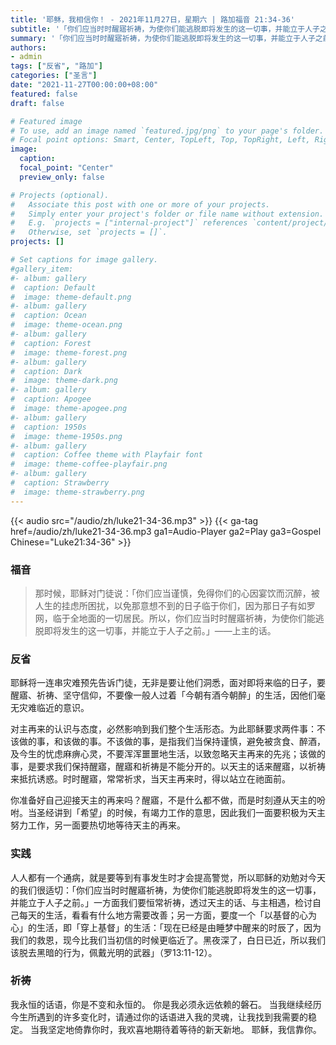 ```yaml
---
title: '耶稣，我相信你！ - 2021年11月27日，星期六 | 路加福音 21:34-36'
subtitle: '「你们应当时时醒寤祈祷，为使你们能逃脱即将发生的这一切事，并能立于人子之前。」- 路21:36'
summary: '「你们应当时时醒寤祈祷，为使你们能逃脱即将发生的这一切事，并能立于人子之前。」- 路21:36'
authors:
- admin
tags: ["反省", "路加"]
categories: ["圣言"]
date: "2021-11-27T00:00:00+08:00"
featured: false
draft: false

# Featured image
# To use, add an image named `featured.jpg/png` to your page's folder.
# Focal point options: Smart, Center, TopLeft, Top, TopRight, Left, Right, BottomLeft, Bottom, BottomRight
image:
  caption:
  focal_point: "Center"
  preview_only: false

# Projects (optional).
#   Associate this post with one or more of your projects.
#   Simply enter your project's folder or file name without extension.
#   E.g. `projects = ["internal-project"]` references `content/project/deep-learning/index.md`.
#   Otherwise, set `projects = []`.
projects: []

# Set captions for image gallery.
#gallery_item:
#- album: gallery
#  caption: Default
#  image: theme-default.png
#- album: gallery
#  caption: Ocean
#  image: theme-ocean.png
#- album: gallery
#  caption: Forest
#  image: theme-forest.png
#- album: gallery
#  caption: Dark
#  image: theme-dark.png
#- album: gallery
#  caption: Apogee
#  image: theme-apogee.png
#- album: gallery
#  caption: 1950s
#  image: theme-1950s.png
#- album: gallery
#  caption: Coffee theme with Playfair font
#  image: theme-coffee-playfair.png
#- album: gallery
#  caption: Strawberry
#  image: theme-strawberry.png
---
```


{{< audio src="/audio/zh/luke21-34-36.mp3" >}}
{{< ga-tag href=/audio/zh/luke21-34-36.mp3 ga1=Audio-Player ga2=Play ga3=Gospel Chinese="Luke21:34-36" >}}

### 福音
> 那时候，耶稣对门徒说：「你们应当谨慎，免得你们的心因宴饮而沉醉，被人生的挂虑所困扰，以免那意想不到的日子临于你们，因为那日子有如罗网，临于全地面的一切居民。所以，你们应当时时醒寤祈祷，为使你们能逃脱即将发生的这一切事，并能立于人子之前。」——上主的话。

### 反省
耶稣将一连串灾难预先告诉门徒，无非是要让他们洞悉，面对即将来临的日子，要醒寤、祈祷、坚守信仰，不要像一般人过着「今朝有酒今朝醉」的生活，因他们毫无灾难临近的意识。

对主再来的认识与态度，必然影响到我们整个生活形态。为此耶稣要求两件事：不该做的事，和该做的事。不该做的事，是指我们当保持谨慎，避免被贪食、醉酒，及今生的忧虑麻痹心灵，不要浑浑噩噩地生活，以致忽略天主再来的先兆；该做的事，是要求我们保持醒寤，醒寤和祈祷是不能分开的。以天主的话来醒寤，以祈祷来抵抗诱惑。时时醒寤，常常祈求，当天主再来时，得以站立在祂面前。

你准备好自己迎接天主的再来吗？醒寤，不是什么都不做，而是时刻遵从天主的吩咐。当圣经讲到「希望」的时候，有竭力工作的意思，因此我们一面要积极为天主努力工作，另一面要热切地等待天主的再来。

### 实践
人人都有一个通病，就是要等到有事发生时才会提高警觉，所以耶稣的劝勉对今天的我们很适切：「你们应当时时醒寤祈祷，为使你们能逃脱即将发生的这一切事，并能立于人子之前。」一方面我们要恒常祈祷，透过天主的话、与主相遇，检讨自己每天的生活，看看有什么地方需要改善；另一方面，要度一个「以基督的心为心」的生活，即「穿上基督」的生活：「现在已经是由睡梦中醒来的时辰了，因为我们的救恩，现今比我们当初信的时候更临近了。黑夜深了，白日已近，所以我们该脱去黑暗的行为，佩戴光明的武器」（罗13:11-12）。

### 祈祷
我永恒的话语，你是不变和永恒的。 你是我必须永远依赖的磐石。 当我继续经历今生所遇到的许多变化时，请通过你的话语进入我的灵魂，让我找到我需要的稳定。 当我坚定地倚靠你时，我欢喜地期待着等待的新天新地。 耶稣，我信靠你。
